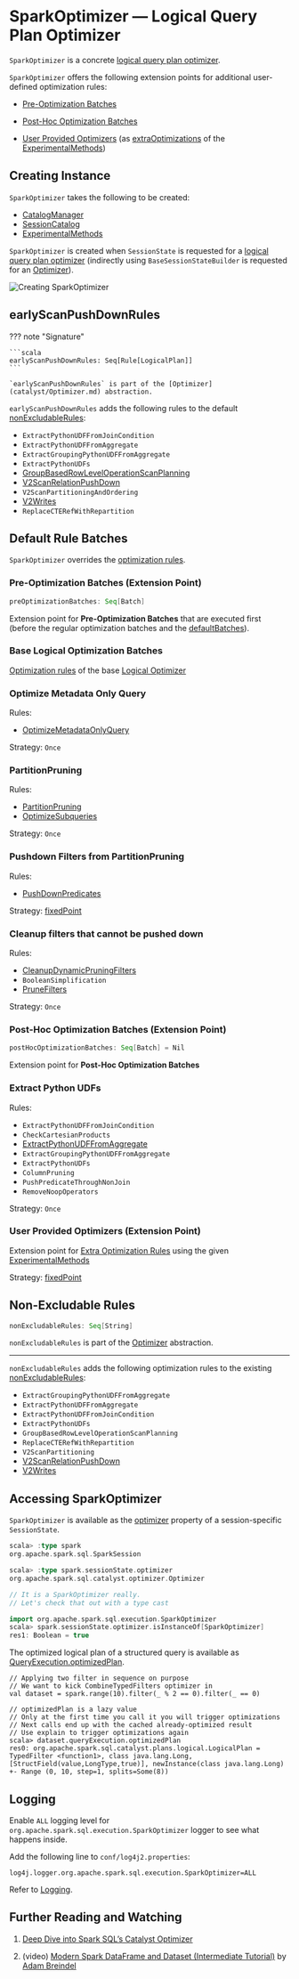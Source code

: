 # SparkOptimizer &mdash; Logical Query Plan Optimizer

`SparkOptimizer` is a concrete [logical query plan optimizer](catalyst/Optimizer.md).

`SparkOptimizer` offers the following extension points for additional user-defined optimization rules:

* [Pre-Optimization Batches](#preOptimizationBatches)

* [Post-Hoc Optimization Batches](#postHocOptimizationBatches)

* [User Provided Optimizers](#User-Provided-Optimizers) (as [extraOptimizations](ExperimentalMethods.md#extraOptimizations) of the [ExperimentalMethods](#experimentalMethods))

## Creating Instance

`SparkOptimizer` takes the following to be created:

* <span id="catalogManager"> [CatalogManager](connector/catalog/CatalogManager.md)
* <span id="catalog"> [SessionCatalog](SessionCatalog.md)
* <span id="experimentalMethods"> [ExperimentalMethods](ExperimentalMethods.md)

`SparkOptimizer` is created when `SessionState` is requested for a [logical query plan optimizer](SessionState.md#optimizer) (indirectly using `BaseSessionStateBuilder` is requested for an [Optimizer](BaseSessionStateBuilder.md#optimizer)).

![Creating SparkOptimizer](images/spark-sql-SparkOptimizer.png)

## <span id="earlyScanPushDownRules"> earlyScanPushDownRules

??? note "Signature"

    ```scala
    earlyScanPushDownRules: Seq[Rule[LogicalPlan]]
    ```

    `earlyScanPushDownRules` is part of the [Optimizer](catalyst/Optimizer.md) abstraction.

`earlyScanPushDownRules` adds the following rules to the default [nonExcludableRules](catalyst/Optimizer.md#nonExcludableRules):

* `ExtractPythonUDFFromJoinCondition`
* `ExtractPythonUDFFromAggregate`
* `ExtractGroupingPythonUDFFromAggregate`
* `ExtractPythonUDFs`
* [GroupBasedRowLevelOperationScanPlanning](logical-optimizations/GroupBasedRowLevelOperationScanPlanning.md)
* [V2ScanRelationPushDown](logical-optimizations/V2ScanRelationPushDown.md)
* `V2ScanPartitioningAndOrdering`
* [V2Writes](logical-optimizations/V2Writes.md)
* `ReplaceCTERefWithRepartition`

## <span id="defaultBatches"><span id="batches"> Default Rule Batches

`SparkOptimizer` overrides the [optimization rules](catalyst/Optimizer.md#defaultBatches).

### <span id="preOptimizationBatches"> Pre-Optimization Batches (Extension Point)

```scala
preOptimizationBatches: Seq[Batch]
```

Extension point for **Pre-Optimization Batches** that are executed first (before the regular optimization batches and the [defaultBatches](catalyst/Optimizer.md#defaultBatches)).

### Base Logical Optimization Batches

[Optimization rules](catalyst/Optimizer.md#defaultBatches) of the base [Logical Optimizer](catalyst/Optimizer.md)

### Optimize Metadata Only Query

Rules:

* [OptimizeMetadataOnlyQuery](logical-optimizations/OptimizeMetadataOnlyQuery.md)

Strategy: `Once`

### <span id="PartitionPruning"> PartitionPruning

Rules:

* [PartitionPruning](logical-optimizations/PartitionPruning.md)
* [OptimizeSubqueries](logical-optimizations/OptimizeSubqueries.md)

Strategy: `Once`

### Pushdown Filters from PartitionPruning

Rules:

* [PushDownPredicates](logical-optimizations/PushDownPredicates.md)

Strategy: [fixedPoint](catalyst/Optimizer.md#fixedPoint)

### Cleanup filters that cannot be pushed down

Rules:

* [CleanupDynamicPruningFilters](logical-optimizations/CleanupDynamicPruningFilters.md)
* `BooleanSimplification`
* [PruneFilters](logical-optimizations/PruneFilters.md)

Strategy: `Once`

### <span id="postHocOptimizationBatches"> Post-Hoc Optimization Batches (Extension Point)

```scala
postHocOptimizationBatches: Seq[Batch] = Nil
```

Extension point for **Post-Hoc Optimization Batches**

### Extract Python UDFs

Rules:

* `ExtractPythonUDFFromJoinCondition`
* `CheckCartesianProducts`
* [ExtractPythonUDFFromAggregate](logical-optimizations/ExtractPythonUDFFromAggregate.md)
* `ExtractGroupingPythonUDFFromAggregate`
* `ExtractPythonUDFs`
* `ColumnPruning`
* `PushPredicateThroughNonJoin`
* `RemoveNoopOperators`

Strategy: `Once`

### <span id="User-Provided-Optimizers"> User Provided Optimizers (Extension Point)

Extension point for [Extra Optimization Rules](ExperimentalMethods.md#extraOptimizations) using the given [ExperimentalMethods](#experimentalMethods)

Strategy: [fixedPoint](catalyst/Optimizer.md#fixedPoint)

## <span id="nonExcludableRules"> Non-Excludable Rules

```scala
nonExcludableRules: Seq[String]
```

`nonExcludableRules` is part of the [Optimizer](catalyst/Optimizer.md#nonExcludableRules) abstraction.

---

`nonExcludableRules` adds the following optimization rules to the existing [nonExcludableRules](catalyst/Optimizer.md#nonExcludableRules):

* `ExtractGroupingPythonUDFFromAggregate`
* `ExtractPythonUDFFromAggregate`
* `ExtractPythonUDFFromJoinCondition`
* `ExtractPythonUDFs`
* `GroupBasedRowLevelOperationScanPlanning`
* `ReplaceCTERefWithRepartition`
* `V2ScanPartitioning`
* [V2ScanRelationPushDown](logical-optimizations/V2ScanRelationPushDown.md)
* [V2Writes](logical-optimizations/V2Writes.md)

## Accessing SparkOptimizer

`SparkOptimizer` is available as the [optimizer](SessionState.md#optimizer) property of a session-specific `SessionState`.

```scala
scala> :type spark
org.apache.spark.sql.SparkSession

scala> :type spark.sessionState.optimizer
org.apache.spark.sql.catalyst.optimizer.Optimizer

// It is a SparkOptimizer really.
// Let's check that out with a type cast

import org.apache.spark.sql.execution.SparkOptimizer
scala> spark.sessionState.optimizer.isInstanceOf[SparkOptimizer]
res1: Boolean = true
```

The optimized logical plan of a structured query is available as [QueryExecution.optimizedPlan](QueryExecution.md#optimizedPlan).

```text
// Applying two filter in sequence on purpose
// We want to kick CombineTypedFilters optimizer in
val dataset = spark.range(10).filter(_ % 2 == 0).filter(_ == 0)

// optimizedPlan is a lazy value
// Only at the first time you call it you will trigger optimizations
// Next calls end up with the cached already-optimized result
// Use explain to trigger optimizations again
scala> dataset.queryExecution.optimizedPlan
res0: org.apache.spark.sql.catalyst.plans.logical.LogicalPlan =
TypedFilter <function1>, class java.lang.Long, [StructField(value,LongType,true)], newInstance(class java.lang.Long)
+- Range (0, 10, step=1, splits=Some(8))
```

## Logging

Enable `ALL` logging level for `org.apache.spark.sql.execution.SparkOptimizer` logger to see what happens inside.

Add the following line to `conf/log4j2.properties`:

```text
log4j.logger.org.apache.spark.sql.execution.SparkOptimizer=ALL
```

Refer to [Logging](spark-logging.md).

## <span id="i-want-more"> Further Reading and Watching

1. [Deep Dive into Spark SQL’s Catalyst Optimizer](https://databricks.com/blog/2015/04/13/deep-dive-into-spark-sqls-catalyst-optimizer.html)

2. (video) [Modern Spark DataFrame and Dataset (Intermediate Tutorial)](https://youtu.be/_1byVWTEK1s?t=19m7s) by [Adam Breindel](https://twitter.com/adbreind)
